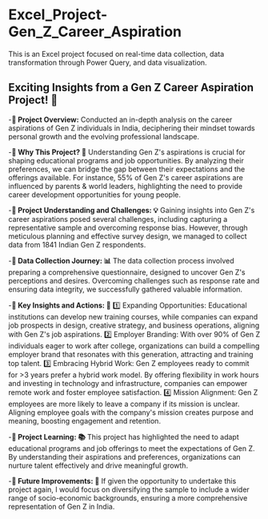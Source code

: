 # Excel_Project-Gen_Z_Career_Aspiration
This is an Excel project focused on real-time data collection, data transformation through Power Query, and data visualization.
## Exciting Insights from a Gen Z Career Aspiration Project! 🌟

-**🔹 Project Overview:**
    Conducted an in-depth analysis on the career aspirations of Gen Z individuals in India, deciphering their mindset towards personal growth and the evolving professional landscape.

-**🔹 Why This Project? 🤔**
    Understanding Gen Z's aspirations is crucial for shaping educational programs and job opportunities. By analyzing their preferences, we can bridge the gap between their expectations and the offerings available. For instance, 55% of Gen Z's career aspirations are influenced by parents & world leaders, highlighting the need to provide career development opportunities for young people.

-**🔹 Project Understanding and Challenges: 💡**
    Gaining insights into Gen Z's career aspirations posed several challenges, including capturing a representative sample and overcoming response bias. However, through meticulous planning and effective survey design, we managed to collect data from 1841 Indian Gen Z respondents.

-**🔹 Data Collection Journey: 📊**
     The data collection process involved preparing a comprehensive questionnaire, designed to uncover Gen Z's perceptions and desires. Overcoming challenges such as response rate and ensuring data integrity, we successfully gathered valuable information.

-**🔹 Key Insights and Actions: 🚀**
    1️⃣ Expanding Opportunities: Educational institutions can develop new training courses, while companies can expand job prospects in design, creative strategy, and business operations, aligning with Gen Z's job aspirations.
    2️⃣ Employer Branding: With over 90% of Gen Z individuals eager to work after college, organizations can build a compelling employer brand that resonates with this generation, attracting and training top talent.
    3️⃣ Embracing Hybrid Work: Gen Z employees ready to commit for >3 years prefer a hybrid work model. By offering flexibility in work hours and investing in technology and infrastructure, companies can empower remote work and foster employee satisfaction.
    4️⃣ Mission Alignment: Gen Z employees are more likely to leave a company if its mission is unclear. Aligning employee goals with the company's mission creates purpose and meaning, boosting engagement and retention.

-**🔹 Project Learning: 📚**
    This project has highlighted the need to adapt educational programs and job offerings to meet the expectations of Gen Z. By understanding their aspirations and preferences, organizations can nurture talent effectively and drive meaningful growth.

-**🔹 Future Improvements: 🔮**
    If given the opportunity to undertake this project again, I would focus on diversifying the sample to include a wider range of socio-economic backgrounds, ensuring a more comprehensive representation of Gen Z in India.
